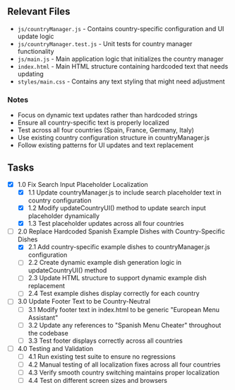 ## Relevant Files

- `js/countryManager.js` - Contains country-specific configuration and UI update logic
- `js/countryManager.test.js` - Unit tests for country manager functionality
- `js/main.js` - Main application logic that initializes the country manager
- `index.html` - Main HTML structure containing hardcoded text that needs updating
- `styles/main.css` - Contains any text styling that might need adjustment

### Notes

- Focus on dynamic text updates rather than hardcoded strings
- Ensure all country-specific text is properly localized
- Test across all four countries (Spain, France, Germany, Italy) 
- Use existing country configuration structure in countryManager.js
- Follow existing patterns for UI updates and text replacement

## Tasks

- [x] 1.0 Fix Search Input Placeholder Localization
  - [x] 1.1 Update countryManager.js to include search placeholder text in country configuration
  - [x] 1.2 Modify updateCountryUI() method to update search input placeholder dynamically
  - [x] 1.3 Test placeholder updates across all four countries
- [ ] 2.0 Replace Hardcoded Spanish Example Dishes with Country-Specific Dishes  
  - [x] 2.1 Add country-specific example dishes to countryManager.js configuration
  - [ ] 2.2 Create dynamic example dish generation logic in updateCountryUI() method
  - [ ] 2.3 Update HTML structure to support dynamic example dish replacement
  - [ ] 2.4 Test example dishes display correctly for each country
- [ ] 3.0 Update Footer Text to be Country-Neutral
  - [ ] 3.1 Modify footer text in index.html to be generic "European Menu Assistant"
  - [ ] 3.2 Update any references to "Spanish Menu Cheater" throughout the codebase
  - [ ] 3.3 Test footer displays correctly across all countries
- [ ] 4.0 Testing and Validation
  - [ ] 4.1 Run existing test suite to ensure no regressions
  - [ ] 4.2 Manual testing of all localization fixes across all four countries
  - [ ] 4.3 Verify smooth country switching maintains proper localization
  - [ ] 4.4 Test on different screen sizes and browsers